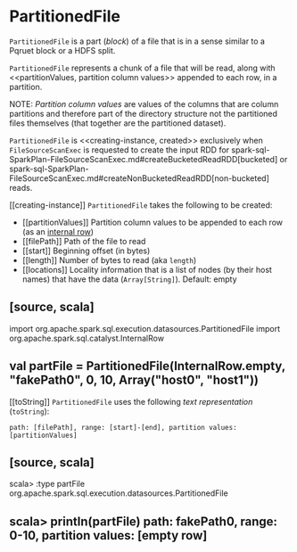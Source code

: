 # PartitionedFile

`PartitionedFile` is a part (_block_) of a file that is in a sense similar to a Pqruet block or a HDFS split.

`PartitionedFile` represents a chunk of a file that will be read, along with <<partitionValues, partition column values>> appended to each row, in a partition.

NOTE: *Partition column values* are values of the columns that are column partitions and therefore part of the directory structure not the partitioned files themselves (that together are the partitioned dataset).

`PartitionedFile` is <<creating-instance, created>> exclusively when `FileSourceScanExec` is requested to create the input RDD for spark-sql-SparkPlan-FileSourceScanExec.md#createBucketedReadRDD[bucketed] or spark-sql-SparkPlan-FileSourceScanExec.md#createNonBucketedReadRDD[non-bucketed] reads.

[[creating-instance]]
`PartitionedFile` takes the following to be created:

* [[partitionValues]] Partition column values to be appended to each row (as an [internal row](InternalRow.md))
* [[filePath]] Path of the file to read
* [[start]] Beginning offset (in bytes)
* [[length]] Number of bytes to read (aka `length`)
* [[locations]] Locality information that is a list of nodes (by their host names) that have the data (`Array[String]`). Default: empty

[source, scala]
----
import org.apache.spark.sql.execution.datasources.PartitionedFile
import org.apache.spark.sql.catalyst.InternalRow

val partFile = PartitionedFile(InternalRow.empty, "fakePath0", 0, 10, Array("host0", "host1"))
----

[[toString]]
`PartitionedFile` uses the following *text representation* (`toString`):

```
path: [filePath], range: [start]-[end], partition values: [partitionValues]
```

[source, scala]
----
scala> :type partFile
org.apache.spark.sql.execution.datasources.PartitionedFile

scala> println(partFile)
path: fakePath0, range: 0-10, partition values: [empty row]
----
